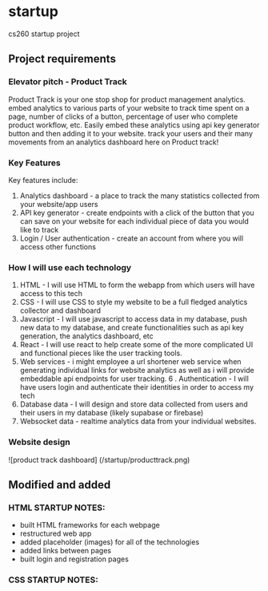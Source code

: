 # startup
cs260 startup project

## Project requirements
### Elevator pitch - Product Track
Product Track is your one stop shop for product management analytics. embed analytics to various parts of your website to track time spent on a page, number of clicks of a button, percentage of user who complete product workflow, etc. Easily embed these analytics using api key generator button and then adding it to your website. track your users and their many movements from an analytics dashboard here on Product track!

### Key Features
Key features include:
1. Analytics dashboard - a place to track the many statistics collected from your website/app users
2. API key generator - create endpoints with a click of the button that you can save on your website for each individual piece of data you would like to track
3. Login / User authentication - create an account from where you will access other functions

### How I will use each technology
1. HTML - I will use HTML to form the webapp from which users will have access to this tech
2. CSS - I will use CSS to style my website to be a full fledged analytics collector and dashboard
3. Javascript - I will use javascript to access data in my database, push new data to my database, and create functionalities such as api key generation, the analytics dashboard, etc
4. React - I will use react to help create some of the more complicated UI and functional pieces like the user tracking tools. 
5. Web services - i might employee a url shortener web service when generating individual links for website analytics as well as i will provide embeddable api endpoints for user tracking. 
6 . Authentication - I will have users login and authenticate their identities in order to access my tech
7. Database data - I will design and store data collected from users and their users in my database (likely supabase or firebase)
8. Websocket data - realtime analytics data from your individual websites. 


### Website design
![product track dashboard] (/startup/producttrack.png)





## Modified and added 
### HTML STARTUP NOTES:
- built HTML frameworks for each webpage
- restructured web app
- added placeholder (images) for all of the technologies
- added links between pages
- built login and registration pages

### CSS STARTUP NOTES:
